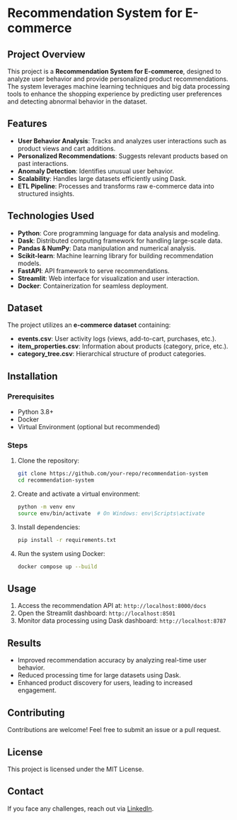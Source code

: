 # Recommendation System for E-commerce

## Project Overview
This project is a **Recommendation System for E-commerce**, designed to analyze user behavior and provide personalized product recommendations. The system leverages machine learning techniques and big data processing tools to enhance the shopping experience by predicting user preferences and detecting abnormal behavior in the dataset.

## Features
- **User Behavior Analysis**: Tracks and analyzes user interactions such as product views and cart additions.
- **Personalized Recommendations**: Suggests relevant products based on past interactions.
- **Anomaly Detection**: Identifies unusual user behavior.
- **Scalability**: Handles large datasets efficiently using Dask.
- **ETL Pipeline**: Processes and transforms raw e-commerce data into structured insights.

## Technologies Used
- **Python**: Core programming language for data analysis and modeling.
- **Dask**: Distributed computing framework for handling large-scale data.
- **Pandas & NumPy**: Data manipulation and numerical analysis.
- **Scikit-learn**: Machine learning library for building recommendation models.
- **FastAPI**: API framework to serve recommendations.
- **Streamlit**: Web interface for visualization and user interaction.
- **Docker**: Containerization for seamless deployment.

## Dataset
The project utilizes an **e-commerce dataset** containing:
- **events.csv**: User activity logs (views, add-to-cart, purchases, etc.).
- **item_properties.csv**: Information about products (category, price, etc.).
- **category_tree.csv**: Hierarchical structure of product categories.

## Installation
### Prerequisites
- Python 3.8+
- Docker
- Virtual Environment (optional but recommended)

### Steps
1. Clone the repository:
   ```bash
   git clone https://github.com/your-repo/recommendation-system
   cd recommendation-system
   ```

2. Create and activate a virtual environment:
   ```bash
   python -m venv env
   source env/bin/activate  # On Windows: env\Scripts\activate
   ```

3. Install dependencies:
   ```bash
   pip install -r requirements.txt
   ```

4. Run the system using Docker:
   ```bash
   docker compose up --build
   ```

## Usage
1. Access the recommendation API at: `http://localhost:8000/docs`
2. Open the Streamlit dashboard: `http://localhost:8501`
3. Monitor data processing using Dask dashboard: `http://localhost:8787`

## Results
- Improved recommendation accuracy by analyzing real-time user behavior.
- Reduced processing time for large datasets using Dask.
- Enhanced product discovery for users, leading to increased engagement.

## Contributing
Contributions are welcome! Feel free to submit an issue or a pull request.

## License
This project is licensed under the MIT License.

## Contact
If you face any challenges, reach out via [LinkedIn](https://www.linkedin.com/in/your-profile).
